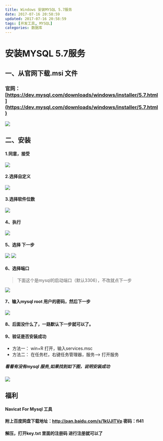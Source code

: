 ```yaml
---
title: Windows 安装MYSQL 5.7服务
date: 2017-07-16 20:58:59
updated: 2017-07-16 20:58:59
tags: [开发工具, MYSQL]
categories: 数据库
---
```

# 安装MYSQL 5.7服务
## 一、从官网下载.msi 文件
### 官网：[https://dev.mysql.com/downloads/windows/installer/5.7.html](https://dev.mysql.com/downloads/windows/installer/5.7.html)
![](1499864910205070825.png)

## 二、安装
#### 1.同意，接受
![](1499864956133052358.png)

#### 2.选择自定义
![](1499865044473047421.png)

#### 3.选择软件位数
![](1499865097006003897.png)

#### 4、执行
![](1499865192708099466.png)

#### 5、选择 下一步
![](1499865268281090439.png)
![](1499865323307024983.png)

#### 6、选择端口
> 下面这个是mysql的启动端口（默认3306），不改就点下一步

![](1499865432615051060.png)

#### 7、输入mysql root 用户的密码，然后下一步
![](1499865492129090078.png)

#### 8、后面没什么了，一路默认下一步就可以了。
#### 9、验证是否安装成功
+ 方法一： win+R 打开，输入services.msc
+ 方法二： 在任务栏，右键任务管理器，服务--> 打开服务
##### 看看有没有mysql 服务,如果找到如下图，说明安装成功
![](1499865905265032806.png)

## 福利
#### Navicat For Mysql 工具
#### 附上百度网盘下载地址：http://pan.baidu.com/s/1kUJITVp  密码：fl41
#### 解压，打开key.txt 里面的注册码  进行注册就可以了
